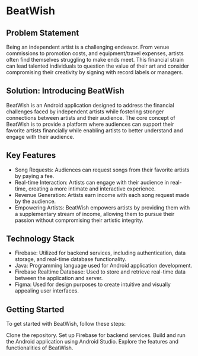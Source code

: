 # BeatWish
## Problem Statement
Being an independent artist is a challenging endeavor. From venue commissions to promotion costs, and equipment/travel expenses, artists often find themselves struggling to make ends meet. This financial strain can lead talented individuals to question the value of their art and consider compromising their creativity by signing with record labels or managers.

## Solution: Introducing BeatWish
BeatWish is an Android application designed to address the financial challenges faced by independent artists while fostering stronger connections between artists and their audience. The core concept of BeatWish is to provide a platform where audiences can support their favorite artists financially while enabling artists to better understand and engage with their audience.

## Key Features
* Song Requests: Audiences can request songs from their favorite artists by paying a fee.
* Real-time Interaction: Artists can engage with their audience in real-time, creating a more intimate and interactive experience.
* Revenue Generation: Artists earn income with each song request made by the audience.
* Empowering Artists: BeatWish empowers artists by providing them with a supplementary stream of income, allowing them to pursue their passion without compromising their artistic integrity.

## Technology Stack
* Firebase: Utilized for backend services, including authentication, data storage, and real-time database functionality.
* Java: Programming language used for Android application development.
* Firebase Realtime Database: Used to store and retrieve real-time data between the application and server.
* Figma: Used for design purposes to create intuitive and visually appealing user interfaces.

## Getting Started
To get started with BeatWish, follow these steps:

Clone the repository.
Set up Firebase for backend services.
Build and run the Android application using Android Studio.
Explore the features and functionalities of BeatWish.
